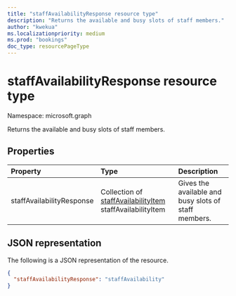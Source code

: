 ```yaml
---
title: "staffAvailabilityResponse resource type"
description: "Returns the available and busy slots of staff members."
author: "kwekua"
ms.localizationpriority: medium
ms.prod: "bookings"
doc_type: resourcePageType
---
```


# staffAvailabilityResponse resource type

Namespace: microsoft.graph

Returns the available and busy slots of staff members.

## Properties

| Property  | Type |Description|
|:---------------|:--------|:----------|
|staffAvailabilityResponse|Collection of [staffAvailabilityItem](bookingstaffavailabilityitem.md) staffAvailabilityItem |Gives the available and busy slots of staff members.|

## JSON representation

The following is a JSON representation of the resource.

``` json
{
  "staffAvailabilityResponse": "staffAvailability"
}
```
